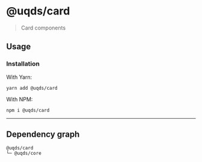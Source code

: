 # @uqds/card

> Card components

## Usage

### Installation

With Yarn:

```shell
yarn add @uqds/card
```

With NPM:

```shell
npm i @uqds/card
```

---

## Dependency graph

```shell
@uqds/card
└─ @uqds/core
```
